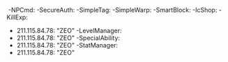  -NPCmd:
 -SecureAuth:
 -SimpleTag:
 -SimpleWarp:
 -SmartBlock:
 -IcShop:
 -KillExp:
 - 211.115.84.78: "ZEO" 
 -LevelManager:
 - 211.115.84.78: "ZEO"
 -SpecialAbility:
 - 211.115.84.78: "ZEO" 
 -StatManager:
 - 211.115.84.78: "ZEO" 
